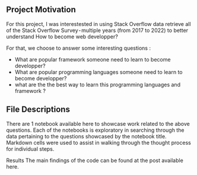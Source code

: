 ## Project Motivation
For this project, I was interestested in using Stack Overflow data retrieve all of the Stack Overflow Survey - multiple years (from 2017 to 2022)  to better understand How to become web developper?  

For that, we choose to answer some interesting questions : 
- What are popular framework someone need to learn to become developper?
- What are popular programming languages someone need to learn to become developper?
- what are the the best way to learn this programming languages and framework   ? 

## File Descriptions
There are 1 notebook available here to showcase work related to the above questions. Each of the notebooks is exploratory in searching through the data pertaining to the questions showcased by the notebook title. Markdown cells were used to assist in walking through the thought process for individual steps.


Results
The main findings of the code can be found at the post available here.
